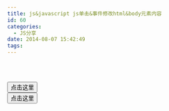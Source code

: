 ```yaml
---
title: js&javascript js单击&事件修改html&body元素内容
id: 60
categories:
  - JS分享
date: 2014-08-07 15:42:49
tags:
---
```


<pre lang="java">
<script>
function myFunction()
{
document.getElementById("demo");  // 找到元素
document.getElementById("demo").innerHTML="Hello JavaScript!";    // 改变内容
}
function myFunction1()
{
x=document.getElementById("demo");  // 找到元素
x.innerHTML="JavaScript 能改变 HTML 元素的内容。";    // 改变内容
}

</script>

<button type="button" onclick="myFunction()">点击这里</button>
<button type="button" onclick="myFunction1()">点击这里</button>

</pre>
